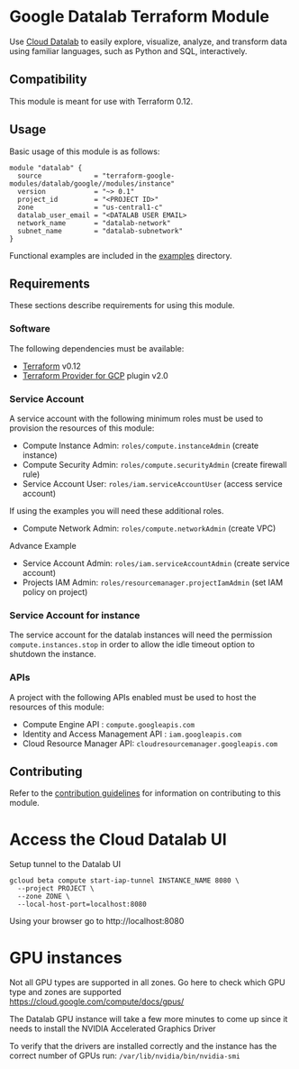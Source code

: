 # Google Datalab Terraform Module

Use [Cloud Datalab](https://cloud.google.com/datalab/) to easily explore, visualize, analyze, and transform data using familiar languages, such as Python and SQL, interactively.

## Compatibility

This module is meant for use with Terraform 0.12.

## Usage

Basic usage of this module is as follows:

```hcl
module "datalab" {
  source             = "terraform-google-modules/datalab/google//modules/instance"
  version            = "~> 0.1"
  project_id         = "<PROJECT ID>"
  zone               = "us-central1-c"
  datalab_user_email = "<DATALAB USER EMAIL>
  network_name       = "datalab-network"
  subnet_name        = "datalab-subnetwork"
}
```

Functional examples are included in the
[examples](./examples/) directory.

## Requirements

These sections describe requirements for using this module.

### Software

The following dependencies must be available:

- [Terraform][terraform] v0.12
- [Terraform Provider for GCP][terraform-provider-gcp] plugin v2.0

### Service Account

A service account with the following minimum roles must be used to provision
the resources of this module:

- Compute Instance Admin: `roles/compute.instanceAdmin` (create instance)
- Compute Security Admin: `roles/compute.securityAdmin` (create firewall rule)
- Service Account User: `roles/iam.serviceAccountUser` (access service account)

If using the examples you will need these additional roles.
- Compute Network Admin: `roles/compute.networkAdmin` (create VPC)

Advance Example
- Service Account Admin: `roles/iam.serviceAccountAdmin` (create service account)
- Projects IAM Admin: `roles/resourcemanager.projectIamAdmin` (set IAM policy on project)

### Service Account for instance

The service account for the datalab instances will need the permission `compute.instances.stop` in order to allow the idle timeout option to shutdown the instance.

### APIs

A project with the following APIs enabled must be used to host the
resources of this module:

- Compute Engine API : `compute.googleapis.com`
- Identity and Access Management API : `iam.googleapis.com`
- Cloud Resource Manager API: `cloudresourcemanager.googleapis.com`

## Contributing

Refer to the [contribution guidelines](./CONTRIBUTING.md) for
information on contributing to this module.

[iam-module]: https://registry.terraform.io/modules/terraform-google-modules/iam/google
[project-factory-module]: https://registry.terraform.io/modules/terraform-google-modules/project-factory/google
[terraform-provider-gcp]: https://www.terraform.io/docs/providers/google/index.html
[terraform]: https://www.terraform.io/downloads.html

# Access the Cloud Datalab UI
Setup tunnel to the Datalab UI
```
gcloud beta compute start-iap-tunnel INSTANCE_NAME 8080 \
  --project PROJECT \
  --zone ZONE \
  --local-host-port=localhost:8080
```
Using your browser go to http://localhost:8080

# GPU instances
Not all GPU types are supported in all zones. Go here to check which GPU type and zones are supported https://cloud.google.com/compute/docs/gpus/


The Datalab GPU instance will take a few more minutes to come up since it needs to install the NVIDIA Accelerated Graphics Driver

To verify that the drivers are installed correctly and the instance has the correct number of GPUs run:
`/var/lib/nvidia/bin/nvidia-smi`
